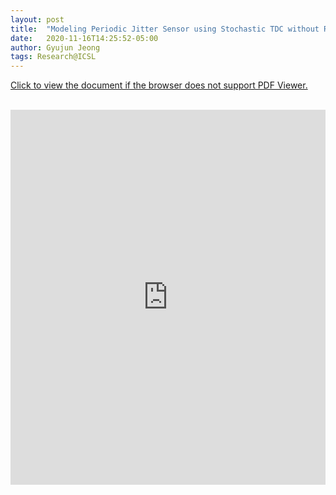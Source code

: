 ```yaml
---
layout: post
title:  "Modeling Periodic Jitter Sensor using Stochastic TDC without Reference Clock with Simulink"
date:   2020-11-16T14:25:52-05:00
author: Gyujun Jeong
tags: Research@ICSL
---
```


<a href="https://drive.google.com/file/d/1I52mhkIRgUYOtYZa6chHVbe1tkIIo03P/preview" target="_blank">Click to view the document if the browser does not support PDF Viewer.</a><br><br>
<iframe src="https://drive.google.com/file/d/1I52mhkIRgUYOtYZa6chHVbe1tkIIo03P/preview" style="width:100%; height:600px;" frameborder="0"></iframe>
